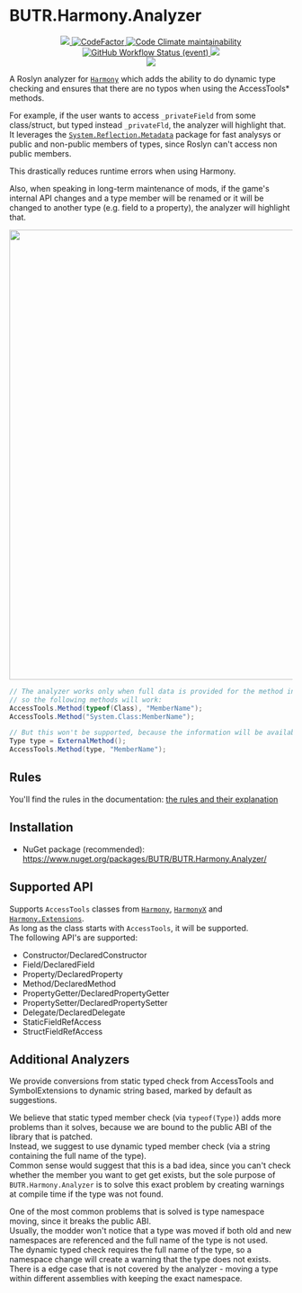 # BUTR.Harmony.Analyzer
<p align="center">
  <a href="https://github.com/BUTR/BUTR.Harmony.Analyzer" alt="Lines Of Code">
    <img src="https://tokei.rs/b1/github/BUTR/BUTR.Harmony.Analyzer?category=code" />
  </a>
  <a href="https://www.codefactor.io/repository/github/butr/butr.harmony.analyzer">
    <img src="https://www.codefactor.io/repository/github/butr/butr.harmony.analyzer/badge" alt="CodeFactor" />
  </a>
  <a href="https://codeclimate.com/github/BUTR/BUTR.Harmony.Analyzer/maintainability">
    <img alt="Code Climate maintainability" src="https://img.shields.io/codeclimate/maintainability-percentage/BUTR/BUTR.Harmony.Analyzer">
  </a>
  <!--
  <a href="https://butr.github.io/BUTR.Harmony.Analyzer" alt="Documentation">
    <img src="https://img.shields.io/badge/Documentation-%F0%9F%94%8D-blue?style=flat" />
  </a>
  -->
  </br>
  <a href="https://github.com/BUTR/BUTR.Harmony.Analyzer/actions/workflows/test.yml?query=branch%3Amaster">
    <img alt="GitHub Workflow Status (event)" src="https://img.shields.io/github/workflow/status/BUTR/BUTR.Harmony.Analyzer/Test?branch=master&label=Tests">
  </a>
  <a href="https://codecov.io/gh/BUTR/BUTR.Harmony.Analyzer">
    <img src="https://codecov.io/gh/BUTR/BUTR.Harmony.Analyzer/branch/master/graph/badge.svg" />
  </a>
  </br>
  <a href="https://www.nuget.org/packages/BUTR.Harmony.Analyzer" alt="NuGet BUTR.Harmony.Analyzer">
    <img src="https://img.shields.io/nuget/v/BUTR.Harmony.Analyzer.svg?label=NuGet%20BUTR.Harmony.Analyzer&colorB=blue" />
  </a>
</p>

A Roslyn analyzer for [`Harmony`](https://github.com/pardeike/Harmony) which adds the ability to do dynamic type checking and ensures that there are no typos when using the AccessTools* methods.

For example, if the user wants to access `_privateField` from some class/struct, but typed instead `_privateFld`, the analyzer will highlight that. It leverages the [`System.Reflection.Metadata`](https://www.nuget.org/packages/System.Reflection.Metadata/) package for fast analysys or public and non-public members of types, since Roslyn can't access non public members.

This drastically reduces runtime errors when using Harmony.

Also, when speaking in long-term maintenance of mods, if the game's internal API changes and a type member will be renamed or it will be changed to another type (e.g. field to a property), the analyzer will highlight that.

<p align="center">
  <img src="https://cdn.discordapp.com/attachments/422092475163869201/987282699347714078/unknown.png" width="800" />
</p>

```csharp
// The analyzer works only when full data is provided for the method in compile-time
// so the following methods will work:
AccessTools.Method(typeof(Class), "MemberName");
AccessTools.Method("System.Class:MemberName");

// But this won't be supported, because the information will be available only at runtime
Type type = ExternalMethod();
AccessTools.Method(type, "MemberName");
```


## Rules

You'll find the rules in the documentation: [the rules and their explanation](https://github.com/BUTR/BUTR.Harmony.Analyzer/tree/main/docs)

## Installation

- NuGet package (recommended): <https://www.nuget.org/packages/BUTR/BUTR.Harmony.Analyzer/>

## Supported API
Supports `AccessTools` classes from [`Harmony`](https://github.com/pardeike/Harmony), [`HarmonyX`](https://github.com/BepInEx/HarmonyX) and [`Harmony.Extensions`](https://github.com/BUTR/Harmony.Extensions).  
As long as the class starts with `AccessTools`, it will be supported.  
The following API's are supported:
* Constructor/DeclaredConstructor
* Field/DeclaredField
* Property/DeclaredProperty
* Method/DeclaredMethod
* PropertyGetter/DeclaredPropertyGetter
* PropertySetter/DeclaredPropertySetter
* Delegate/DeclaredDelegate
* StaticFieldRefAccess
* StructFieldRefAccess

## Additional Analyzers
We provide conversions from static typed check from AccessTools and SymbolExtensions to dynamic string based, marked by default as suggestions.

We believe that static typed member check (via `typeof(Type)`) adds more problems than it solves, because we are bound to the public ABI of the library that is patched.  
Instead, we suggest to use dynamic typed member check (via a string containing the full name of the type).  
Common sense would suggest that this is a bad idea, since you can't check whether the member you want to get get exists, but the sole purpose of `BUTR.Harmony.Analyzer` is to solve this exact problem by creating warnings at compile time if the type was not found.

One of the most common problems that is solved is type namespace moving, since it breaks the public ABI.  
Usually, the modder won't notice that a type was moved if both old and new namespaces are referenced and the full name of the type is not used.  
The dynamic typed check requires the full name of the type, so a namespace change will create a warning that the type does not exists.  
There is a edge case that is not covered by the analyzer - moving a type within different assemblies with keeping the exact namespace.
